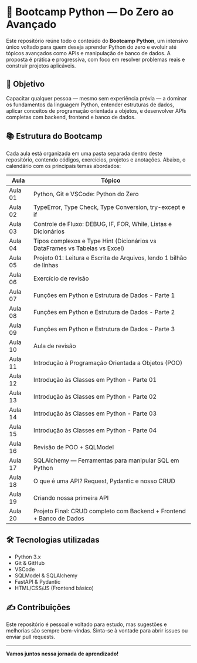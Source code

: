 # 🐍 Bootcamp Python — Do Zero ao Avançado

Este repositório reúne todo o conteúdo do **Bootcamp Python**, um intensivo único voltado para quem deseja aprender Python do zero e evoluir até tópicos avançados como APIs e manipulação de banco de dados. A proposta é prática e progressiva, com foco em resolver problemas reais e construir projetos aplicáveis.

## 🚀 Objetivo

Capacitar qualquer pessoa — mesmo sem experiência prévia — a dominar os fundamentos da linguagem Python, entender estruturas de dados, aplicar conceitos de programação orientada a objetos, e desenvolver APIs completas com backend, frontend e banco de dados.

## 📚 Estrutura do Bootcamp

Cada aula está organizada em uma pasta separada dentro deste repositório, contendo códigos, exercícios, projetos e anotações. Abaixo, o calendário com os principais temas abordados:

|  Aula   | Tópico |
|---------|--------|
| Aula 01 | Python, Git e VSCode: Python do Zero |
| Aula 02 | TypeError, Type Check, Type Conversion, try-except e if |
| Aula 03 | Controle de Fluxo: DEBUG, IF, FOR, While, Listas e Dicionários |
| Aula 04 | Tipos complexos e Type Hint (Dicionários vs DataFrames vs Tabelas vs Excel) |
| Aula 05 | Projeto 01: Leitura e Escrita de Arquivos, lendo 1 bilhão de linhas |
| Aula 06 | Exercício de revisão |
| Aula 07 | Funções em Python e Estrutura de Dados - Parte 1 |
| Aula 08 | Funções em Python e Estrutura de Dados - Parte 2 |
| Aula 09 | Funções em Python e Estrutura de Dados - Parte 3 |
| Aula 10 | Aula de revisão |
| Aula 11 | Introdução à Programação Orientada a Objetos (POO) |
| Aula 12 | Introdução às Classes em Python - Parte 01 |
| Aula 13 | Introdução às Classes em Python - Parte 02 |
| Aula 14 | Introdução às Classes em Python - Parte 03 |
| Aula 15 | Introdução às Classes em Python - Parte 04 |
| Aula 16 | Revisão de POO + SQLModel |
| Aula 17 | SQLAlchemy — Ferramentas para manipular SQL em Python |
| Aula 18 | O que é uma API? Request, Pydantic e nosso CRUD |
| Aula 19 | Criando nossa primeira API |
| Aula 20 | Projeto Final: CRUD completo com Backend + Frontend + Banco de Dados |

## 🛠 Tecnologias utilizadas

- Python 3.x
- Git & GitHub
- VSCode
- SQLModel & SQLAlchemy
- FastAPI & Pydantic
- HTML/CSS/JS (Frontend básico)

## ✍️ Contribuições

Este repositório é pessoal e voltado para estudo, mas sugestões e melhorias são sempre bem-vindas. Sinta-se à vontade para abrir issues ou enviar pull requests.

---

**Vamos juntos nessa jornada de aprendizado!**